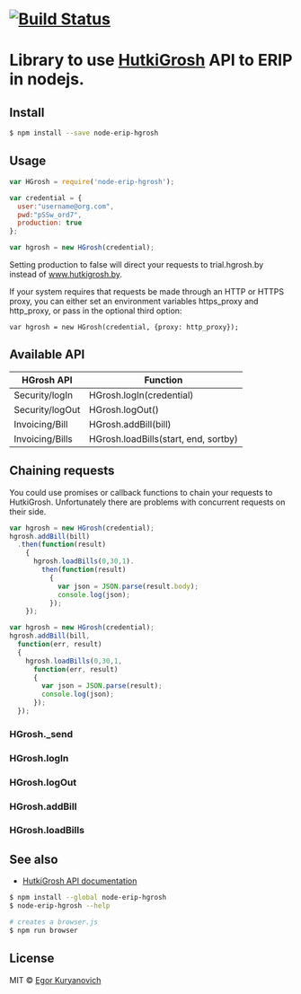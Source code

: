 #  [![Build Status](https://secure.travis-ci.org/Sontan/node-erip-hgrosh.png?branch=master)](http://travis-ci.org/Sontan/node-erip-hgrosh)

Library to use [HutkiGrosh](http://hutkigrosh.by) API to ERIP in nodejs.
=======

## Install

```sh
$ npm install --save node-erip-hgrosh
```

## Usage

```js
var HGrosh = require('node-erip-hgrosh');

var credential = {
  user:"username@org.com",
  pwd:"pSSw_ord7",
  production: true
};

var hgrosh = new HGrosh(credential);
```
Setting production to false will direct your requests
to trial.hgrosh.by instead of www.hutkigrosh.by.

If your system requires that requests be made through
an HTTP or HTTPS proxy, you can either set an environment
variables https_proxy and http_proxy,
or pass in the optional third option:

```
var hgrosh = new HGrosh(credential, {proxy: http_proxy});
```

## Available API

| HGrosh API  | Function |
| ------------- | ------------- |
| Security/logIn   | HGrosh.logIn(credential) |
| Security/logOut  | HGrosh.logOut() |
| Invoicing/Bill   | HGrosh.addBill(bill) |
| Invoicing/Bills  | HGrosh.loadBills(start, end, sortby)  |

## Chaining requests

You could use promises or callback functions to chain your 
requests to HutkiGrosh. Unfortunately there are problems 
with concurrent requests on their side.

```js
var hgrosh = new HGrosh(credential);
hgrosh.addBill(bill)
  .then(function(result) 
    { 
      hgrosh.loadBills(0,30,1).
        then(function(result) 
          { 
            var json = JSON.parse(result.body);
            console.log(json);
          }); 
    });
```

```js
var hgrosh = new HGrosh(credential);
hgrosh.addBill(bill, 
  function(err, result) 
  { 
    hgrosh.loadBills(0,30,1,
      function(err, result) 
      { 
        var json = JSON.parse(result);
        console.log(json);
      }); 
  });
```

### HGrosh._send

### HGrosh.logIn

### HGrosh.logOut

### HGrosh.addBill

### HGrosh.loadBills

## See also

 * [HutkiGrosh API documentation](http://www.hutkigrosh.by/Docs/API%20%D1%81%D0%B5%D1%80%D0%B2%D0%B8%D1%81%D0%B0%20%D0%A5%D1%83%D1%82%D0%BAi%20%D0%93%D1%80%D0%BE%D1%88.ru.pdf)

```sh
$ npm install --global node-erip-hgrosh
$ node-erip-hgrosh --help
```

```sh
# creates a browser.js
$ npm run browser
```

## License

MIT © [Egor Kuryanovich](http://sontan.name/)
